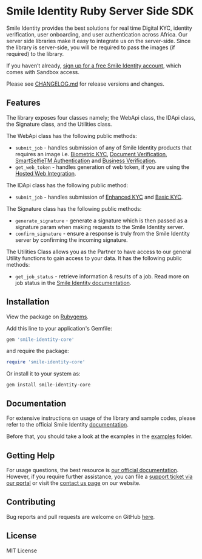 # Smile Identity Ruby Server Side SDK

Smile Identity provides the best solutions for real time Digital KYC, identity verification, user onboarding, and user authentication across Africa. Our server side libraries make it easy to integrate us on the server-side. Since the library is server-side, you will be required to pass the images (if required) to the library.

If you haven’t already, [sign up for a free Smile Identity account](https://usesmileid.com/talk-to-an-expert/), which comes with Sandbox access.

Please see [CHANGELOG.md](CHANGELOG.md) for release versions and changes.

## Features

The library exposes four classes namely; the WebApi class, the IDApi class, the Signature class, and the Utilities class.

The WebApi class has the following public methods:

- `submit_job` - handles submission of any of Smile Identity products that requires an image i.e. [Biometric KYC](https://docs.usesmileid.com/products/biometric-kyc), [Document Verification](https://docs.usesmileid.com/products/document-verification), [SmartSelfieTM Authentication](https://docs.usesmileid.com/products/biometric-authentication) and [Business Verification](https://docs.usesmileid.com/products/for-businesses-kyb/business-verification).
- `get_web_token` - handles generation of web token, if you are using the [Hosted Web Integration](https://docs.usesmileid.com/web-mobile-web/web-integration-beta).

The IDApi class has the following public method:

- `submit_job` - handles submission of [Enhanced KYC](https://docs.usesmileid.com/products/identity-lookup) and [Basic KYC](https://docs.usesmileid.com/products/id-verification).

The Signature class has the following public methods:

- `generate_signature` - generate a signature which is then passed as a signature param when making requests to the Smile Identity server.
- `confirm_signature` - ensure a response is truly from the Smile Identity server by confirming the incoming signature.

The Utilities Class allows you as the Partner to have access to our general Utility functions to gain access to your data. It has the following public methods:

- `get_job_status` - retrieve information & results of a job. Read more on job status in the [Smile Identity documentation](https://docs.usesmileid.com/further-reading/job-status).

## Installation

View the package on [Rubygems](https://rubygems.org/gems/smile-identity-core).

Add this line to your application's Gemfile:

```ruby
gem 'smile-identity-core'
```

and require the package:

```ruby
require 'smile-identity-core'
```

Or install it to your system as:

```shell
gem install smile-identity-core
```

## Documentation

For extensive instructions on usage of the library and sample codes, please refer to the official Smile Identity [documentation](https://docs.usesmileid.com/server-to-server/ruby).

Before that, you should take a look at the examples in the [examples](/examples) folder.

## Getting Help

For usage questions, the best resource is [our official documentation](https://docs.usesmileid.com). However, if you require further assistance, you can file a [support ticket via our portal](https://portal.usesmileid.com/partner/support/tickets) or visit the [contact us page](https://portal.usesmileid.com/partner/support/tickets) on our website.

## Contributing

Bug reports and pull requests are welcome on GitHub [here](https://github.com/smileidentity/smile-identity-core-ruby).

## License

MIT License
